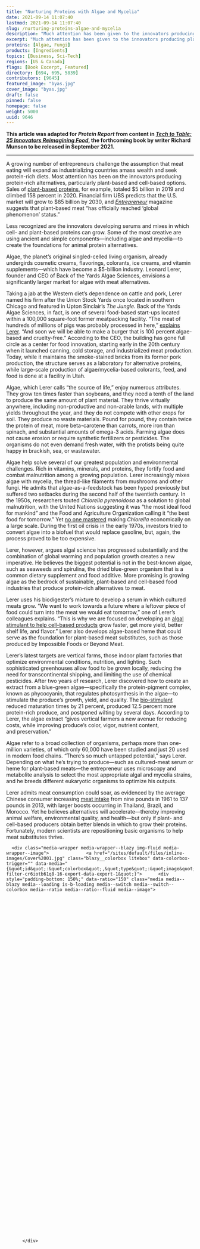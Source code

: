```yaml
---
title: "Nurturing Proteins with Algae and Mycelia"
date: 2021-09-14 11:07:40
lastmod: 2021-09-14 11:07:40
slug: /nurturing-proteins-algae-and-mycelia
description: "Much attention has been given to the innovators producing plant- and cell-based alternatives to traditionally animal-based foods, but less recognized are the ones developing serums and mixes in which those proteins can grow. Some of the most creative are using ancient and simple components—including algae and mycelia—to make the foundations for animal protein alternatives."
excerpt: "Much attention has been given to the innovators producing plant- and cell-based alternatives to traditionally animal-based foods, but less recognized are the ones developing serums and mixes in which those proteins can grow. Some of the most creative are using ancient and simple components—including algae and mycelia—to make the foundations for animal protein alternatives."
proteins: [Algae, Fungi]
products: [Ingredients]
topics: [Business, Sci-Tech]
regions: [US & Canada]
flags: [Book Excerpt, Featured]
directory: [694, 695, 5839]
contributors: [9645]
featured_image: "byas.jpg"
cover_image: "byas.jpg"
draft: false
pinned: false
homepage: false
weight: 5000
uuid: 9646
---
```

<p><strong>This article was adapted for <em>Protein Report</em> from content in <a href="https://www.richardmunson.com/book/tech-to-table" target="_blank"><em>Tech to Table: 25 Innovators Reimagining Food</em></a>, the forthcoming book by writer Richard Munson to be released in September 2021.</strong></p>

<hr />
<p>A growing number of entrepreneurs challenge the assumption that meat eating will expand as industrializing countries amass wealth and seek protein-rich diets. Most attention has been on the innovators producing protein-rich alternatives, particularly plant-based and cell-based options. Sales of <a href="https://www.foodnavigator-usa.com/Article/2020/04/06/How-is-coronavirus-impacting-plant-based-meat-Impossible-Foods-weighs-in">plant-based proteins</a>, for example, totaled $5 billion in 2019 and climbed 158 percent in 2020. Financial firm UBS predicts that the U.S. market will grow to $85 billion by 2030, and <a href="https://www.entrepreneur.com/article/346116#:~:text=Plant-based%20Meat%20Has%20Officially%20Reached%20%27Global%20Phenomenon%27%20Status,and%20eating.%20Image%20credit%3A%20milan2099%20%7C%20Getty%20Images"><em>Entrepreneur</em></a> magazine suggests that plant-based meat “has officially reached ‘global phenomenon’ status.”</p>

<p>Less recognized are the innovators developing serums and mixes in which cell- and plant-based proteins can grow. Some of the most creative are using ancient and simple components—including algae and mycelia—to create the foundations for animal protein alternatives.</p>

<p>Algae, the planet’s original singled-celled living organism, already undergirds cosmetic creams, flavorings, colorants, ice creams, and vitamin supplements—which have become a $5-billion industry. Leonard Lerer, founder and CEO of Back of the Yards Algae Sciences, envisions a significantly larger market for algae with meat alternatives.</p>

<p>Taking a jab at the Western diet’s dependence on cattle and pork, Lerer named his firm after the Union Stock Yards once located in southern Chicago and featured in Upton Sinclair’s <em>The Jungle</em>. Back of the Yards Algae Sciences, in fact, is one of several food-based start-ups located within a 100,000 square-foot former meatpacking facility. “The meat of hundreds of millions of pigs was probably processed in here,” <a href="https://www.nytimes.com/2019/09/21/climate/circular-food-economy-sustainable.html">explains Lerer</a>. “And soon we will be able to make a burger that is 100 percent algae-based and cruelty-free.” According to the CEO, the building has gone full circle as a center for food innovation, starting early in the 20th century when it launched canning, cold storage, and industrialized meat production. Today, while it maintains the smoke-stained bricks from its former pork production, the structure serves as a laboratory for alternative proteins, while large-scale production of algae/mycelia-based colorants, feed, and food is done at a facility in Utah.</p>

<p>Algae, which Lerer calls “the source of life,” enjoy numerous attributes. They grow ten times faster than soybeans, and they need a tenth of the land to produce the same amount of plant material. They thrive virtually anywhere, including non-productive and non-arable lands, with multiple yields throughout the year, and they do not compete with other crops for soil. They produce no waste materials. Pound for pound, they contain twice the protein of meat, more beta-carotene than carrots, more iron than spinach, and substantial amounts of omega-3 acids. Farming algae does not cause erosion or require synthetic fertilizers or pesticides. The organisms do not even demand fresh water, with the protists being quite happy in brackish, sea, or wastewater.</p>

<p>Algae help solve several of our greatest population and environmental challenges. Rich in vitamins, minerals, and proteins, they fortify food and combat malnutrition among a growing population. Lerer increasingly mixes algae with mycelia, the thread-like filaments from mushrooms and other fungi. He admits that algae-as-a-feedstock has been hyped previously but suffered two setbacks during the second half of the twentieth century. In the 1950s, researchers touted <em>Chlorella pyrenoidosa</em> as a solution to global malnutrition, with the United Nations suggesting it was “the most ideal food for mankind” and the Food and Agriculture Organization calling it “the best food for tomorrow.” Yet <a href="https://www.jstor.org/stable/3106856">no one mastered</a> making <em>Chlorella</em> economically on a large scale. During the first oil crisis in the early 1970s, investors tried to convert algae into a biofuel that would replace gasoline, but, again, the process proved to be too expensive.</p>

<p>Lerer, however, argues algal science has progressed substantially and the combination of global warming and population growth creates a new imperative. He believes the biggest potential is not in the best-known algae, such as seaweeds and spirulina, the dried blue-green organism that is a common dietary supplement and food additive. More promising is growing algae as the bedrock of sustainable, plant-based and cell-based food industries that produce protein-rich alternatives to meat.</p>

<p>Lerer uses his biodigester’s mixture to develop a serum in which cultured meats grow. “We want to work towards a future where a leftover piece of food could turn into the meat we would eat tomorrow,” one of Lerer’s colleagues explains. “This is why we are focused on developing an <a href="https://agfundernews.com/afn-introduces-singene-and-back-of-the-yards-algae-sciences.html">algal stimulant to help cell-based products</a> grow faster, get more yield, better shelf life, and flavor.” Lerer also develops algae-based heme that could serve as the foundation for plant-based meat substitutes, such as those produced by Impossible Foods or Beyond Meat.</p>

<p>Lerer’s latest targets are vertical farms, those indoor plant factories that optimize environmental conditions, nutrition, and lighting. Such sophisticated greenhouses allow food to be grown locally, reducing the need for transcontinental shipping, and limiting the use of chemical pesticides. After two years of research, Lerer discovered how to create an extract from a blue-green algae—specifically the protein-pigment complex, known as phycocyanin, that regulates photosynthesis in the algae—to stimulate the produce’s growth, yield, and quality. The <a href="https://www.preprints.org/manuscript/202011.0354/v1">bio-stimulant</a> reduced maturation times by 21 percent, produced 12.5 percent more protein-rich produce, and postponed wilting by several days. According to Lerer, the algae extract “gives vertical farmers a new avenue for reducing costs, while improving produce’s color, vigor, nutrient content, and preservation.”</p>

<p>Algae refer to a broad collection of organisms, perhaps more than one-million varieties, of which only 60,000 have been studied and just 20 used in modern food chains. “There’s so much untapped potential,” says Lerer. Depending on what he’s trying to produce—such as cultured-meat serum or heme for plant-based meats—the entrepreneur uses microscopy and metabolite analysis to select the most appropriate algal and mycelia strains, and he breeds different eukaryotic organisms to optimize his outputs.</p>

<p>Lerer admits meat consumption could soar, as evidenced by the average Chinese consumer increasing <a href="https://www.economist.com/international/2019/05/04/global-meat-eating-is-on-the-rise-bringing-surprising-benefits">meat intake</a> from nine pounds in 1961 to 137 pounds in 2013, with larger boosts occurring in Thailand, Brazil, and Morocco. Yet he believes alternatives will accelerate—thereby improving animal welfare, environmental quality, and health—but only if plant- and cell-based producers obtain better blends in which to grow their proteins. Fortunately, modern scientists are repositioning basic organisms to help meat substitutes thrive.</p>

<p>




      <div class="media-wrapper media-wrapper--blazy img-fluid media-wrapper--image">              <a href="/sites/default/files/inline-images/Cover%2001.jpg" class="blazy__colorbox litebox" data-colorbox-trigger="" data-media="{&quot;id&quot;:&quot;colorbox&quot;,&quot;type&quot;:&quot;image&quot;,&quot;width&quot;:1000,&quot;height&quot;:1500,&quot;rel&quot;:&quot;blazy-filter-cr6iotb61q8-16-export-data-export-1&quot;}">      <div style="padding-bottom: 150%;" data-ratio="150" class="media media--blazy media--loading is-b-loading media--switch media--switch--colorbox media--ratio media--ratio--fluid media--image">
<img alt="Tech to Table book cover" title="Cover 01.jpg" class="media__image media__element b-lazy img-fluid" data-entity-uuid="b52a1510-24a8-4ccc-b081-edaaa75b434d" data-src="/sites/default/files/styles/1200x900_4_3/public/inline-images/Cover%2001.jpg?itok=KnJ1EMhU" src="data:image/svg+xml;charset=utf-8,%3Csvg%20xmlns%3D'http%3A%2F%2Fwww.w3.org%2F2000%2Fsvg'%20viewBox%3D'0%200%20600%20900'%2F%3E" width="600" height="900" loading="lazy" typeof="foaf:Image" />
        <span class="media__icon media__icon--litebox"></span></div>
  </a>

                
          </div>  
  
</p>

